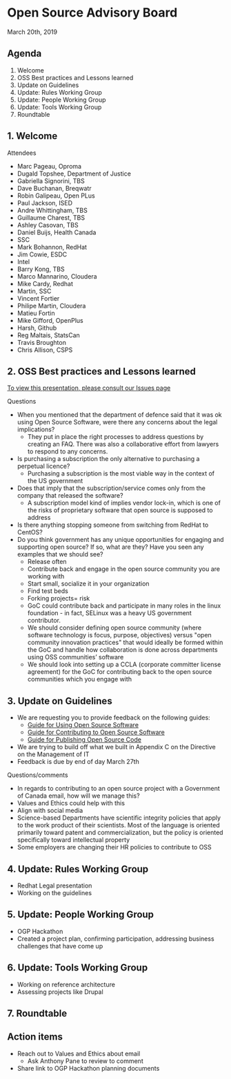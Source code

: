 # Open Source Advisory Board
March 20th, 2019

## Agenda
1. Welcome 
2. OSS Best practices and Lessons learned
3. Update on Guidelines
4. Update: Rules Working Group
5. Update: People Working Group 
6. Update: Tools Working Group 
7. Roundtable

## 1. Welcome
Attendees
* Marc Pageau, Oproma
* Dugald Topshee, Department of Justice
* Gabriella Signorini, TBS
* Dave Buchanan, Breqwatr
* Robin Galipeau, Open PLus
* Paul Jackson, ISED
* Andre Whittingham, TBS
* Guillaume Charest, TBS
* Ashley Casovan, TBS
* Daniel Buijs, Health Canada
* SSC
* Mark Bohannon, RedHat
* Jim Cowie, ESDC
* Intel
* Barry Kong, TBS
* Marco Mannarino, Cloudera
* Mike Cardy, Redhat
* Martin, SSC
* Vincent Fortier
* Philipe Martin, Cloudera
* Matieu Fortin
* Mike Gifford, OpenPlus
* Harsh, Github
* Reg Maltais, StatsCan
* Travis Broughton
* Chris Allison, CSPS


## 2. OSS Best practices and Lessons learned
[To view this presentation, please consult our Issues page](https://github.com/canada-ca/OS-Advisory_Conseil-SO/issues/120)

Questions
* When you mentioned that the department of defence said that it was ok using Open Source Software, were there any concerns about the legal implications?
  * They put in place the right processes to address questions by creating an FAQ. There was also a collaborative effort from lawyers to respond to any concerns. 
* Is purchasing a subscription the only alternative to purchasing a perpetual licence?
  * Purchasing a subscription is the most viable way in the context of the US government 
* Does that imply that the subscription/service comes only from the company that released the software?
  * A subscription model kind of implies vendor lock-in, which is one of the risks of proprietary software that open source is supposed to address
* Is there anything stopping someone from switching from RedHat to CentOS? 
* Do you think government has any unique opportunities for engaging and supporting open source? If so, what are they? Have you seen any examples that we should see?
  * Release often 
  * Contribute back and engage in the open source community you are working with
  * Start small, socialize it in your organization 
  * Find test beds
  * Forking projects= risk 
  * GoC could contribute back and participate in many roles in the linux foundation - in fact, SELinux was a heavy US government contributor.
  * We should consider defining open source community (where software technology is focus, purpose, objectives) versus "open community innovation practices" that would ideally be formed within the GoC and handle how collaboration is done across departments using OSS communities’ software
  * We should look into setting up a CCLA (corporate committer license agreement) for the GoC for contributing back to the open source communities which you engage with

## 3. Update on Guidelines
* We are requesting you to provide feedback on the following guides:
  * [Guide for Using Open Source Software](https://github.com/canada-ca/open-source-logiciel-libre/blob/master/en/guides/using-open-source-software.md)
  * [Guide for Contributing to Open Source Software](https://github.com/canada-ca/open-source-logiciel-libre/blob/master/en/guides/contributing-to-open-source-software.md)
  * [Guide for Publishing Open Source Code](https://github.com/canada-ca/open-source-logiciel-libre/blob/master/en/guides/publishing-open-source-code.md)
* We are trying to build off what we built in Appendix C on the Directive on the Management of IT
* Feedback is due by end of day March 27th 

Questions/comments
* In regards to contributing to an open source project with a Government of Canada email, how will we manage this?
* Values and Ethics could help with this 
* Align with social media 
* Science-based Departments have scientific integrity policies that apply to the work product of their scientists. Most of the language is oriented primarily toward patent and commercialization, but the policy is oriented specifically toward intellectual property
* Some employers are changing their HR policies to contribute to OSS


## 4. Update: Rules Working Group 
* Redhat Legal presentation 
* Working on the guidelines 

## 5. Update: People Working Group 
* OGP Hackathon 
* Created a project plan, confirming participation, addressing business challenges that have come up

## 6. Update: Tools Working Group 
* Working on reference architecture 
* Assessing projects like Drupal 
## 7. Roundtable

## Action items
* Reach out to Values and Ethics about email 
  * Ask Anthony Pane to review to comment
* Share link to OGP Hackathon planning documents 
